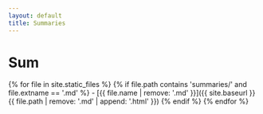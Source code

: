 ```yaml
---
layout: default
title: Summaries
---
```

# Sum

{% for file in site.static_files %}
  {% if file.path contains 'summaries/' and file.extname == '.md' %}
    - [{{ file.name | remove: '.md' }}]({{ site.baseurl }}{{ file.path | remove: '.md' | append: '.html' }})
  {% endif %}
{% endfor %}